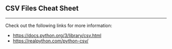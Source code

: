 ## CSV Files Cheat Sheet

<hr>

Check out the following links for more information:

* https://docs.python.org/3/library/csv.html
* https://realpython.com/python-csv/